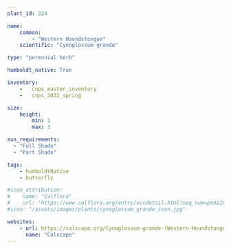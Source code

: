 ```yaml
---
plant_id: 224 

name: 
    common:  
        - "Western Houndstongue"  
    scientific: "Cynoglossum grande"   

type: "perennial herb"

humboldt_native: True

inventory: 
    -   cnps_master_inventory
    -   cnps_2022_spring

size:
    height: 
        min: 1
        max: 3

sun_requirements:
  - "Full Shade"
  - "Part Shade"

tags:
    - humboldtNative
    - butterfly

#icon_attribution: 
#    name: "Calflora"
#    url: "https://www.calflora.org/entry/occdetail.html?seq_num=po82281"
#icon: "/assets/images/plants/cynoglossum_grande_icon.jpg"

websites:
    - url: https://calscape.org/Cynoglossum-grande-(Western-Houndstongue)
      name: "Calscape"
---
```








